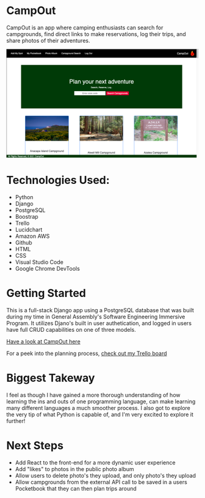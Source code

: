 # CampOut
CampOut is an app where camping enthusiasts can search for campgrounds, find direct links to make reservations, log their trips, and share photos of their adventures.

![landing](main_app/static/css/images/campout-main.png)

# Technologies Used:
- Python
- Django
- PostgreSQL
- Boostrap
- Trello
- Lucidchart
- Amazon AWS
- Github
- HTML
- CSS
- Visual Studio Code
- Google Chrome DevTools

# Getting Started
This is a full-stack Django app using a PostgreSQL database that was built during my time in General Assembly's Software Engineering Immersive Program. It utilizes Djano's built in user authetication, and logged in users have full CRUD capabilities on one of three models. 

[Have a look at CampOut here](https://campout-app.herokuapp.com/)

For a peek into the planning process, [check out my Trello board](https://trello.com/b/j4wrZBt4/campout)

# Biggest Takeway
I feel as though I have gained a more thorough understanding of how learning the ins and outs of one programming language, can make learning many different languages a much smoother process. 
I also got to explore the very tip of what Python is capable of, and I'm very excited to explore it further! 

# Next Steps
- Add React to the front-end for a more dynamic user experience 
- Add "likes" to photos in the public photo album
- Allow users to delete photo's they upload, and only photo's they upload
- Allow campgrounds from the external API call to be saved in a users Pocketbook that they can then plan trips around
